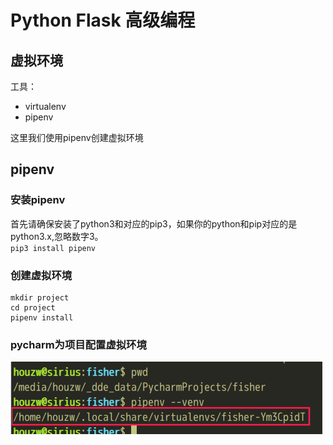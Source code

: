 # Python Flask 高级编程

## 虚拟环境
工具：
- virtualenv
- pipenv

这里我们使用pipenv创建虚拟环境

## pipenv
### 安装pipenv
首先请确保安装了python3和对应的pip3，如果你的python和pip对应的是python3.x,忽略数字3。  
`pip3 install pipenv`

### 创建虚拟环境
``` shell
mkdir project
cd project
pipenv install
```

### pycharm为项目配置虚拟环境

![avatar](https://github.com/ZhengweiHou/python-learn-hzw/blob/master/learn-memo/imgs/20191019194120.png)